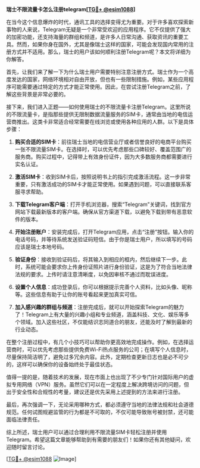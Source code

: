 **瑞士不限流量卡怎么注册telegram[[TG💪+ @esim1088](https://t.me/s/esim1088)]**

在当今这个信息爆炸的时代，通讯工具的选择变得尤为重要。对于许多喜欢探索新事物的人来说，Telegram无疑是一个非常受欢迎的应用程序。它不仅提供了强大的加密功能，还支持海量的群组和频道，是许多人日常沟通、获取资讯的重要工具。然而，如果你身在国外，尤其是像瑞士这样的国家，可能会发现国内常用的注册方式并不适用。那么，瑞士的用户该如何顺利注册Telegram呢？本文将详细为你解答。

首先，让我们来了解一下为什么瑞士用户需要特别注意注册方式。瑞士作为一个高度发达的国家，网络环境相对自由开放，但也有一些限制措施。例如，某些应用程序可能需要通过特定的方式才能正常使用。因此，在尝试注册Telegram之前，了解这些背景是非常必要的。

接下来，我们进入正题——如何使用瑞士的不限流量卡注册Telegram。这里所说的不限流量卡，是指那些提供无限制数据流量服务的SIM卡，通常由当地的电信运营商推出。这类卡非常适合经常需要在线浏览或使用各种应用的人群。以下是具体步骤：

1. **购买合适的SIM卡**：前往瑞士当地的电信营业厅或者信誉良好的电商平台购买一张不限流量SIM卡。在选择时，可以优先考虑那些口碑较好、覆盖范围广的服务商。购买过程中，记得带上有效身份证件，因为大多数服务商都需要进行实名认证。

2. **激活SIM卡**：收到SIM卡后，按照说明书上的指引完成激活流程。这一步非常重要，只有激活成功的SIM卡才能正常使用。如果遇到问题，可以直接联系客服寻求帮助。

3. **下载Telegram客户端**：打开手机浏览器，搜索“Telegram”关键词，找到官方网站下载最新版本的客户端。确保从官方渠道下载，以避免下载到带有恶意软件的版本。

4. **开始注册账户**：安装完成后，打开Telegram应用，点击“注册”按钮。输入你的电话号码，并等待系统发送验证码短信。由于你是瑞士用户，所以填写的号码应该是瑞士本地号码。

5. **验证身份**：接收到验证码后，将其输入到相应的框内，然后继续下一步。此时，系统可能会要求你上传身份证照片进行身份验证，这是为了符合当地法律法规的要求。上传时请注意清晰度，以免因审核不通过而耽误进度。

6. **设置个人信息**：成功登录后，你可以根据提示完善个人资料，比如头像、昵称等。这些信息有助于让你的账号看起来更加真实可信。

7. **加入感兴趣的群组与频道**：注册完成后，就可以开始探索Telegram的魅力了！Telegram上有大量的兴趣小组和专业频道，涵盖科技、文化、娱乐等多个领域。加入这些社区，不仅能结识志同道合的朋友，还能及时了解到最新的行业动态。

在整个注册过程中，有几个小技巧可以帮助你更高效地完成操作。例如，在选择运营商时，可以优先考虑那些提供免费Wi-Fi热点服务的公司；在填写个人信息时，尽量保持简洁明了，避免过多冗余内容。此外，定期检查更新日志也是必不可少的，这样可以确保你的设备始终处于最佳状态。

值得一提的是，随着技术的发展，现在市面上也出现了不少专门针对国际用户的虚拟专用网络（VPN）服务。虽然它们可以在一定程度上解决跨境访问的问题，但出于安全性和合规性的考量，建议还是优先采用上述提到的方法来进行注册。

最后，再次强调一下，无论采用哪种方式，都必须遵守当地的法律法规和社会道德规范。任何试图规避监管的行为都是不可取的，不仅可能导致账号被封禁，还可能面临法律责任。

综上所述，瑞士用户可以通过合理利用不限流量SIM卡轻松注册并使用Telegram。希望这篇文章能够帮助到有需要的朋友们！如果你还有其他疑问，欢迎随时留言讨论。

[[TG💪+ @esim1088](https://t.me/s/esim1088) ![Image](https://i.postimg.cc/4NQfJmqS/Snipaste-2025-05-13-00-14-12.png)]